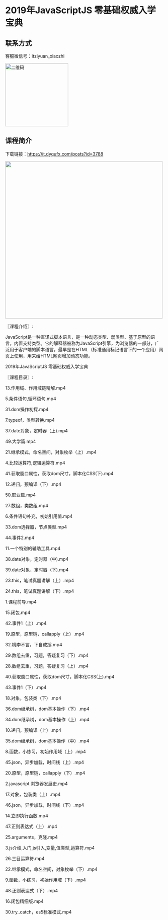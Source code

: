 # 2019年JavaScriptJS 零基础权威入学宝典

## 联系方式

客服微信号：itziyuan_xiaozhi

<img src="https://ziyuanyun.oss-cn-guangzhou.aliyuncs.com/common/20240614073449/666b82192834a.jpg" width="200" height="200" alt="二维码">

## 课程简介

下载链接：https://it.dyqufx.com/posts?id=3788

<img src="https://ziyuanyun.oss-cn-guangzhou.aliyuncs.com/yun/20240515185333/6644942daa732.jpg" width="500" alt="">

  〖课程介绍〗:

 JavaScript是一种直译式脚本语言，是一种动态类型、弱类型、基于原型的语言，内置支持类型。它的解释器被称为JavaScript引擎，为浏览器的一部分，广泛用于客户端的脚本语言，最早是在HTML（标准通用标记语言下的一个应用）网页上使用，用来给HTML网页增加动态功能。

 2019年JavaScriptJS 零基础权威入学宝典



 〖课程目录〗:

 13.作用域、作用域链精解.mp4

 5.条件语句,循环语句.mp4

 31.dom操作初探.mp4

 7.typeof，类型转换.mp4

 37.date对象，定时器（上).mp4

 49.大学篇.mp4

 21.继承模式，命名空间，对象枚举（上）.mp4

 4.比较运算符,逻辑运算符.mp4

 41.获取窗口属性，获取dom尺寸，脚本化CSS(下).mp4

 12.递归，预编译（下）.mp4

 50.职业篇.mp4

 27.数组，类数组.mp4

 6.条件语句补充，初始引用值.mp4

 33.dom选择器，节点类型.mp4

 44.事件2.mp4

 11.一个特别的辅助工具.mp4

 38.date对象，定时器（中).mp4

 39.date对象，定时器（下).mp4

 23.this，笔试真题讲解（上）.mp4

 24.this，笔试真题讲解（下）.mp4

 1.课程前导.mp4

 15.闭包.mp4

 42.事件1（上）.mp4

 19.原型，原型链，callapply（上）.mp4

 32.桃李不言，下自成蹊.mp4

 29.数组去重，习题，答疑复习（下）.mp4

 28.数组去重，习题，答疑复习（上）.mp4

 40.获取窗口属性，获取dom尺寸，脚本化CSS(上).mp4

 43.事件1（下）.mp4

 18.对象，包装类（下）.mp4

 36.dom继承树，dom基本操作（下）.mp4

 34.dom继承树，dom基本操作（上）.mp4

 10.递归，预编译（上）.mp4

 35.dom继承树，dom基本操作（中）.mp4

 8.函数，小练习，初始作用域（上）.mp4

 45.json，异步加载，时间线（上）.mp4

 20.原型，原型链，callapply（下）.mp4

 2.javascript 浏览器发展史.mp4

 17.对象，包装类（上）.mp4

 46.json，异步加载，时间线（下）.mp4

 14.立即执行函数.mp4

 47.正则表达式（上）.mp4

 25.arguments，克隆.mp4

 3.js介绍,入门,js引入,变量,值类型,运算符.mp4

 26.三目运算符.mp4

 22.继承模式，命名空间，对象枚举（下）.mp4

 9.函数，小练习，初始作用域（下）.mp4

 48.正则表达式（下）.mp4

 16.闭包精细版.mp4

 30.try..catch，es5标准模式.mp4

  